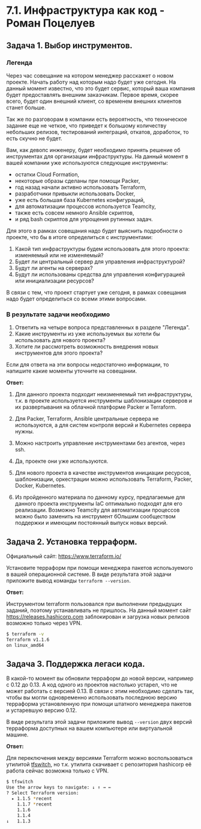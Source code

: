 # 7.1. Инфраструктура как код - Роман Поцелуев

## Задача 1. Выбор инструментов. 
 
### Легенда

Через час совещание на котором менеджер расскажет о новом проекте. Начать работу над которым надо 
будет уже сегодня.
На данный момент известно, что это будет сервис, который ваша компания будет предоставлять внешним заказчикам.
Первое время, скорее всего, будет один внешний клиент, со временем внешних клиентов станет больше.

Так же по разговорам в компании есть вероятность, что техническое задание еще не четкое, что приведет к большому
количеству небольших релизов, тестирований интеграций, откатов, доработок, то есть скучно не будет.

Вам, как девопс инженеру, будет необходимо принять решение об инструментах для организации инфраструктуры.
На данный момент в вашей компании уже используются следующие инструменты: 
- остатки Сloud Formation, 
- некоторые образы сделаны при помощи Packer,
- год назад начали активно использовать Terraform, 
- разработчики привыкли использовать Docker, 
- уже есть большая база Kubernetes конфигураций, 
- для автоматизации процессов используется Teamcity, 
- также есть совсем немного Ansible скриптов, 
- и ряд bash скриптов для упрощения рутинных задач.  

Для этого в рамках совещания надо будет выяснить подробности о проекте, что бы в итоге определиться с инструментами:

1. Какой тип инфраструктуры будем использовать для этого проекта: изменяемый или не изменяемый?
1. Будет ли центральный сервер для управления инфраструктурой?
1. Будут ли агенты на серверах?
1. Будут ли использованы средства для управления конфигурацией или инициализации ресурсов? 
 
В связи с тем, что проект стартует уже сегодня, в рамках совещания надо будет определиться со всеми этими вопросами.

### В результате задачи необходимо

1. Ответить на четыре вопроса представленных в разделе "Легенда".
1. Какие инструменты из уже используемых вы хотели бы использовать для нового проекта?
1. Хотите ли рассмотреть возможность внедрения новых инструментов для этого проекта?

Если для ответа на эти вопросы недостаточно информации, то напишите какие моменты уточните на совещании.

__Ответ:__

1. Для данного проекта подходит неизменяемый тип инфраструктуры, т.к. в проекте используется инструменты шаблонизации серверов и их развертывания на облачной платформе Packer и Terraform.

1. Для Packer, Terraform, Ansible центральные сервера не используются, а для систем контроля версий и Kubernetes сервера нужны.

1. Можно настроить управление инструментами без агентов, через ssh.

1. Да, проекте они уже используются.

1. Для нового проекта в качестве инструментов инициации ресурсов, шаблонизации, оркестрации можно использовать Terraform, Packer, Docker, Kubernetes.

1. Из пройденного материала по данному курсу, предлагаемые для данного проекта инструменты IaC оптимально подходят для его реализации. Возможно Teamcity для автоматизации процессов можно было заменить на инструмент бОльшим сообществом поддержки и имеющим постоянный выпуск новых версий.

## Задача 2. Установка терраформ. 

Официальный сайт: https://www.terraform.io/

Установите терраформ при помощи менеджера пакетов используемого в вашей операционной системе.
В виде результата этой задачи приложите вывод команды `terraform --version`.

__Ответ:__

Инструментом terraform пользовался при выполнении предыдущих заданий, поэтому устанавливать не пришлось. На данный момент сайт https://releases.hashicorp.com заблокирован и загрузка новых релизов возможно только через VPN.

```BASH
$ terraform -v
Terraform v1.1.6
on linux_amd64
```

## Задача 3. Поддержка легаси кода.

В какой-то момент вы обновили терраформ до новой версии, например с 0.12 до 0.13. 
А код одного из проектов настолько устарел, что не может работать с версией 0.13. 
В связи с этим необходимо сделать так, чтобы вы могли одновременно использовать последнюю версию терраформа установленную при помощи
штатного менеджера пакетов и устаревшую версию 0.12. 

В виде результата этой задачи приложите вывод `--version` двух версий терраформа доступных на вашем компьютере 
или виртуальной машине.

__Ответ:__

Для переключения между версиями Terraform можно воспользоваться утилитой [tfswitch](https://github.com/warrensbox/terraform-switcher), но т.к. утилита скачивает с репозитория hashicorp её работа сейчас возможна только с VPN.

```BASH
$ tfswitch
Use the arrow keys to navigate: ↓ ↑ → ← 
? Select Terraform version: 
  ▸ 1.1.5 *recent
    1.1.7 *recent
    1.1.6
    1.1.4
↓   1.1.3
```